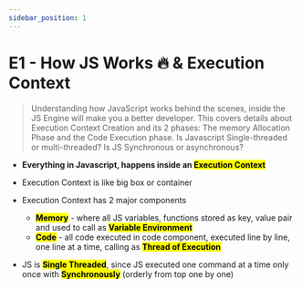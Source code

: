```yaml
---
sidebar_position: 1
---
```


# E1 - How JS Works 🔥 & Execution Context

> Understanding how JavaScript works behind the scenes, inside the JS Engine will make you a better developer. This covers details about Execution Context Creation and its 2 phases: The memory Allocation Phase and the Code Execution phase. Is Javascript Single-threaded or multi-threaded? Is JS Synchronous or asynchronous?

- **Everything in Javascript, happens inside an <mark>Execution Context</mark>**

- Execution Context is like big box or container
- Execution Context has 2 major components

  - **<mark>Memory</mark>** - where all JS variables, functions stored as key, value pair and used to call as **<mark>Variable Environment</mark>**
  - **<mark>Code</mark>** - all code executed in code component, executed line by line, one line at a time, calling as **<mark>Thread of Execution</mark>**

- JS is **<mark>Single Threaded</mark>**, since JS executed one command at a time only once with **<mark>Synchronously</mark>** (orderly from top one by one)
